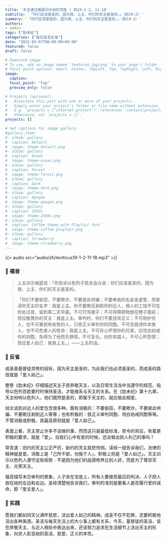 ```yaml
---
title: '天主通过梅瑟训示祂的百姓 | 肋19:1-2, 11-18'
subtitle: '「你们应该是圣的，因为我、上主、你们的天主是圣的。」（肋19:2）'
summary: '「你们应该是圣的，因为我、上主、你们的天主是圣的。」（肋19:2）'
authors:
- admin
tags: ["肋末纪"]
categories: ["每日圣言反省"]
date: "2022-03-07T00:00:00+08:00"
featured: false
draft: false

# Featured image
# To use, add an image named `featured.jpg/png` to your page's folder.
# Focal point options: Smart, Center, TopLeft, Top, TopRight, Left, Right, BottomLeft, Bottom, BottomRight
image:
  caption:
  focal_point: "Top"
  preview_only: false

# Projects (optional).
#   Associate this post with one or more of your projects.
#   Simply enter your project's folder or file name without extension.
#   E.g. `projects = ["internal-project"]` references `content/project/deep-learning/index.md`.
#   Otherwise, set `projects = []`.
projects: []

# Set captions for image gallery.
#gallery_item:
#- album: gallery
#  caption: Default
#  image: theme-default.png
#- album: gallery
#  caption: Ocean
#  image: theme-ocean.png
#- album: gallery
#  caption: Forest
#  image: theme-forest.png
#- album: gallery
#  caption: Dark
#  image: theme-dark.png
#- album: gallery
#  caption: Apogee
#  image: theme-apogee.png
#- album: gallery
#  caption: 1950s
#  image: theme-1950s.png
#- album: gallery
#  caption: Coffee theme with Playfair font
#  image: theme-coffee-playfair.png
#- album: gallery
#  caption: Strawberry
#  image: theme-strawberry.png
---
```


{{< audio src="audio/zh/leviticus19-1-2-11-18.mp3" >}}

### :love_letter: 福音
> 上主训示梅瑟说：「你告诉以色列子民全会众说：你们应该是圣的，因为我、上主、你们的天主是圣的。

>「你们不要偷窃，不要欺诈，不要彼此哄骗；不要奉我的名妄发虚誓，而亵渎你天主的名字：我是上主。你不要欺压剥削你的近人，佣人的工钱不可在你处过夜，留到第二天早晨。不可咒骂聋子；不可将障碍物放在瞎子面前；但应敬畏你的天主：我是上主。审判时，你们不要违背正义；不可袒护穷人，也不可重视有权势的人，只依正义审判你的同胞。不可去毁谤你本族人，也不可危害人的性命：我是上主。不可存心怀恨你的兄弟，应坦白劝戒你的同胞，免得为了他而负罪债。不可复仇，对你本国人，不可心怀怨恨；但应爱人如己：我是上主。」——上主的话。

### :speech_balloon: 反省
成圣是基督徒灵修的目标，因为天主是圣的，为此我们也必须是圣的，而成圣的路径就是「爱人如己」。

整卷《肋未纪》仔细描述天主子民恭敬天主，以及日常生活当中当遵守的规范，指导以色列百姓要时时保持圣洁，才能维系与天主的关系。在《肋未纪》第十九章，天主吩咐以色列人，他们既然是圣的，即属于天主的，就应彼此相爱。

经文谈到对近人的爱包含很多种，既有消极的：不要偷窃，不要欺诈，不要彼此哄骗、不要欺压剥削近人等等；也有积极的：依正义审判同胞、坦白劝戒同胞等等。不管消极或积极，其最高原则就是「爱人如己」。

表面上看，天主禁止许多不该做的事，然而这只是最低标准，禁令的背后，有着更积极的要求，就是「爱」。当我们心中有爱的时候，还会做出损人利己的事吗？

常言道：旧约的天主公正严厉，新约的天主慈悲怜悯。读经一就告诉我们，法律的精神就是爱。消极上是「己所不欲，勿施于人」，积极上则是「爱人如己」。天主训示以色列人遵守这些规矩﹕不是因为他们的品德修养比别人好，而是为了尊崇天主、光荣天主。

福音描写末日审判的景象，人子坐在宝座上，所有人要接受最后的判决，人子把人放在祂的左边和右边。圣经清楚地告诉我们，审判的准则是要看人是否履行爱的诫命，即「爱主爱人」。

### :runner: 实践
愿我们都如同天父满怀慈悲，活出爱人如己的精神。成圣不仅不犯罪，还要积极地活出各种美德。圣洁与每天生活上的大小事上都有关系，今天，基督徒的圣洁，该在恭敬天主、与近人相处中表达出来，还该努力追求在生活细节上活出天主的形象，向世人彰显祂的圣洁、慈爱、正义的本性。
